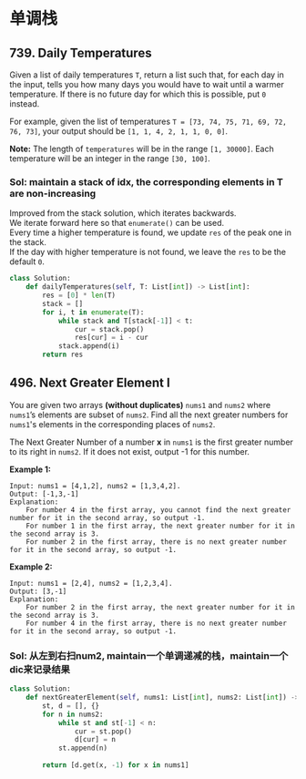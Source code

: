 # 单调栈

## 739. Daily Temperatures

Given a list of daily temperatures `T`, return a list such that, for each day in the input, tells you how many days you would have to wait until a warmer temperature. If there is no future day for which this is possible, put `0` instead.

For example, given the list of temperatures `T = [73, 74, 75, 71, 69, 72, 76, 73]`, your output should be `[1, 1, 4, 2, 1, 1, 0, 0]`.

**Note:** The length of `temperatures` will be in the range `[1, 30000]`. Each temperature will be an integer in the range `[30, 100]`.

### Sol: maintain a stack of idx, the corresponding elements in T are non-increasing 

Improved from the stack solution, which iterates backwards.  
We iterate forward here so that `enumerate()` can be used.  
Every time a higher temperature is found, we update `res` of the peak one in the stack.  
If the day with higher temperature is not found, we leave the `res` to be the default `0`.

```python
class Solution:
    def dailyTemperatures(self, T: List[int]) -> List[int]:
        res = [0] * len(T)
        stack = []
        for i, t in enumerate(T):
            while stack and T[stack[-1]] < t:
                cur = stack.pop()
                res[cur] = i - cur
            stack.append(i)
        return res
```

## 496. Next Greater Element I

You are given two arrays **\(without duplicates\)** `nums1` and `nums2` where `nums1`’s elements are subset of `nums2`. Find all the next greater numbers for `nums1`'s elements in the corresponding places of `nums2`.

The Next Greater Number of a number **x** in `nums1` is the first greater number to its right in `nums2`. If it does not exist, output -1 for this number.

**Example 1:**  


```text
Input: nums1 = [4,1,2], nums2 = [1,3,4,2].
Output: [-1,3,-1]
Explanation:
    For number 4 in the first array, you cannot find the next greater number for it in the second array, so output -1.
    For number 1 in the first array, the next greater number for it in the second array is 3.
    For number 2 in the first array, there is no next greater number for it in the second array, so output -1.
```

**Example 2:**  


```text
Input: nums1 = [2,4], nums2 = [1,2,3,4].
Output: [3,-1]
Explanation:
    For number 2 in the first array, the next greater number for it in the second array is 3.
    For number 4 in the first array, there is no next greater number for it in the second array, so output -1.
```

### Sol: 从左到右扫num2, maintain一个单调递减的栈，maintain一个dic来记录结果

```python
class Solution:
    def nextGreaterElement(self, nums1: List[int], nums2: List[int]) -> List[int]:
        st, d = [], {}
        for n in nums2:
            while st and st[-1] < n:
                cur = st.pop()
                d[cur] = n
            st.append(n)
        
        return [d.get(x, -1) for x in nums1]
```

